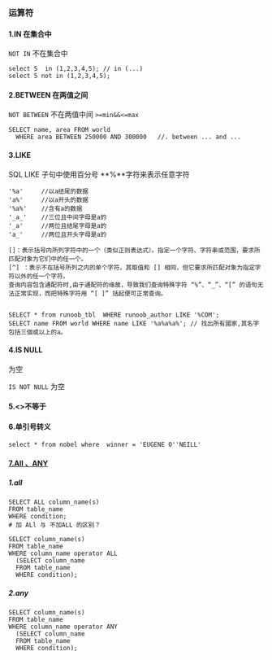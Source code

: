 ### 运算符

#### 1.IN 在集合中

`NOT IN` 不在集合中

```mysql
select 5  in (1,2,3,4,5); // in (...)
select 5 not in (1,2,3,4,5);
```

#### 2.BETWEEN 在两值之间

`NOT BETWEEN` 不在两值中间   `>=min&&<=max`

```mysql
SELECT name, area FROM world 
  WHERE area BETWEEN 250000 AND 300000   //. between ... and ...
```

#### 3.LIKE

SQL LIKE 子句中使用百分号 **%**字符来表示任意字符

```
'%a'     //以a结尾的数据
'a%'     //以a开头的数据
'%a%'    //含有a的数据
'_a_'    //三位且中间字母是a的
'_a'     //两位且结尾字母是a的
'a_'     //两位且开头字母是a的
```

```
[]：表示括号内所列字符中的一个（类似正则表达式）。指定一个字符、字符串或范围，要求所匹配对象为它们中的任一个。
[^] ：表示不在括号所列之内的单个字符。其取值和 [] 相同，但它要求所匹配对象为指定字符以外的任一个字符。
查询内容包含通配符时,由于通配符的缘故，导致我们查询特殊字符 “%”、“_”、“[” 的语句无法正常实现，而把特殊字符用 “[ ]” 括起便可正常查询。
```

```mysql

SELECT * from runoob_tbl  WHERE runoob_author LIKE '%COM';
SELECT name FROM world WHERE name LIKE '%a%a%a%'; // 找出所有國家,其名字包括三個或以上的a。
```

#### 4.IS NULL 

为空

`IS NOT NULL` 为空

#### 5.<>不等于

#### 6.单引号转义

```mysql
select * from nobel where  winner = 'EUGENE O''NEILL'
```

#### [7.All 、ANY](https://www.w3schools.com/mySQl/mysql_any_all.asp) 

##### 1.all

```mysql
SELECT ALL column_name(s)
FROM table_name
WHERE condition;
# 加 ALl 与 不加ALL 的区别？
```

```mysql
SELECT column_name(s)
FROM table_name
WHERE column_name operator ALL
  (SELECT column_name
  FROM table_name
  WHERE condition);
```

##### 2.any

```mysql
SELECT column_name(s)
FROM table_name
WHERE column_name operator ANY
  (SELECT column_name
  FROM table_name
  WHERE condition);
```

[1]: https://www.w3resource.com/sql/special-operators/sql_all.php

